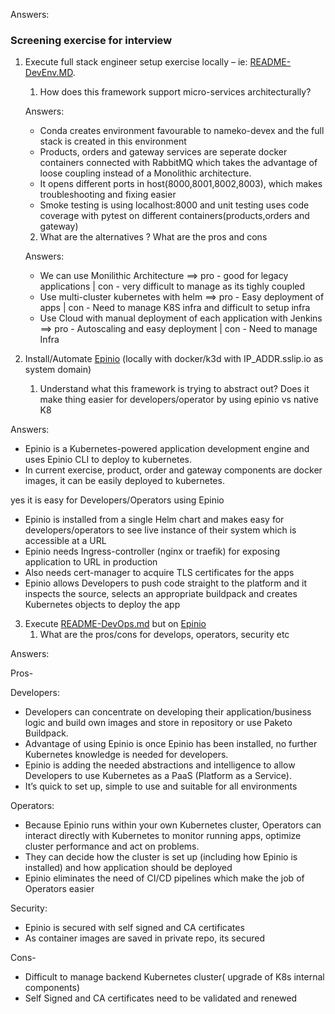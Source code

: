 Answers:

### Screening exercise for interview

1. Execute full stack engineer setup exercise locally – ie: [README-DevEnv.MD](https://github.com/gitricko/nameko-devex/blob/master/README-DevEnv.md). 
    1. How does this framework support micro-services architecturally?
    
    Answers:
      - Conda creates environment favourable to nameko-devex and the full stack is created in this environment
      - Products, orders and gateway services are seperate docker containers connected with RabbitMQ which takes the advantage of loose coupling instead of a Monolithic architecture.
      - It opens different ports in host(8000,8001,8002,8003), which makes troubleshooting and fixing easier
      - Smoke testing is using localhost:8000 and unit testing uses code coverage with pytest on different containers(products,orders and gateway)
      

    2. What are the alternatives ? What are the pros and cons
   
    Answers:
      - We can use Monilithic Architecture ==> pro - good for legacy applications | con - very difficult to manage as its tighly coupled
      - Use multi-cluster kubernetes with helm ==> pro - Easy deployment of apps | con - Need to manage K8S infra and difficult to setup infra
      - Use Cloud with manual deployment of each application with Jenkins ==> pro - Autoscaling and easy deployment | con - Need to manage Infra
    
2. Install/Automate [Epinio](https://docs.epinio.io/installation/install_epinio) (locally with docker/k3d with IP_ADDR.sslip.io as system domain)
    1. Understand what this framework is trying to abstract out? Does it make thing easier for developers/operator by using epinio vs native K8

Answers:
-  Epinio is a Kubernetes-powered application development engine and uses Epinio CLI to deploy to kubernetes.
-  In current exercise, product, order and gateway components are docker images, it can be easily deployed to kubernetes. 

yes it is easy for Developers/Operators using Epinio
-  Epinio is installed from a single Helm chart and makes easy for developers/operators to see live instance of their system which is accessible at a URL
-  Epinio needs Ingress-controller (nginx or traefik) for exposing application to URL in production
-  Also needs cert-manager to acquire TLS certificates for the apps
-  Epinio allows Developers to push code straight to the platform and it inspects the source, selects an appropriate buildpack and creates Kubernetes objects to deploy the app


3. Execute [README-DevOps.md](https://github.com/gitricko/nameko-devex/blob/master/README-DevOps.md) but on [Epinio](https://github.com/epinio/epinio)
    1. What are the pros/cons for develops, operators, security etc
     
Answers:

Pros-

 Developers:
-  Developers can concentrate on developing their application/business logic and build own images and store in repository or use Paketo Buildpack.
-  Advantage of using Epinio is once Epinio has been installed, no further Kubernetes knowledge is needed for developers.
-  Epinio is adding the needed abstractions and intelligence to allow Developers to use Kubernetes as a PaaS (Platform as a Service).
-  It’s quick to set up, simple to use and suitable for all environments

 Operators:
-  Because Epinio runs within your own Kubernetes cluster, Operators can interact directly with Kubernetes to monitor running apps, optimize cluster performance and act on problems.
-  They can decide how the cluster is set up (including how Epinio is installed) and how application should be deployed
-  Epinio eliminates the need of CI/CD pipelines which make the job of Operators easier

 Security:
-  Epinio is secured with self signed and CA certificates
-  As container images are saved in private repo, its secured

Cons-

- Difficult to manage backend Kubernetes cluster( upgrade of K8s internal components)
- Self Signed and CA certificates need to be validated and renewed
